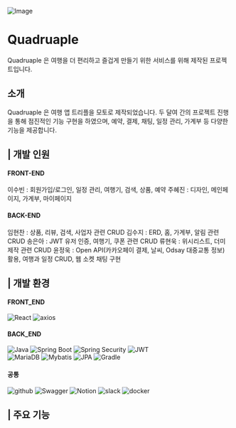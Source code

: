 ![Image](https://github.com/user-attachments/assets/823523cd-2615-4f0d-9cfb-b11bce564067)

# Quadruaple
Quadruaple 은 여행을 더 편리하고 즐겁게 만들기 위한 서비스를 위해 제작된 프로젝트입니다.

## 소개
Quadruaple 은 여행 앱 트리플을 모토로 제작되었습니다.
두 달여 간의 프로젝트 진행을 통해 점진적인 기능 구현을 하였으며, 예약, 결제, 채팅, 일정 관리, 가계부 등 다양한 기능을 제공합니다.

## | 개발 인원
#### FRONT-END
이수빈 : 회원가입/로그인, 일정 관리, 여행기, 검색, 상품, 예약
주혜진 : 디자인, 메인페이지, 가계부, 마이페이지

#### BACK-END
임현찬 : 상품, 리뷰, 검색, 사업자 관련 CRUD
김수지 : ERD, 홈, 가계부, 알림 관련 CRUD
송은아 : JWT 유저 인증, 여행기, 쿠폰 관련 CRUD
류현욱 : 위시리스트, 더미 제작 관련 CRUD
윤정욱 : Open API(카카오페이 결제, 날씨, Odsay 대중교통 정보) 활용, 여행과 일정 CRUD, 웹 소켓 채팅 구현

## | 개발 환경

#### FRONT_END

![React](https://img.shields.io/badge/react-61DAFB?style=flat-square&logo=react&logoColor=white)
![axios](https://img.shields.io/badge/axios-5A29E4?style=flat-square&logo=axios&logoColor=white)

#### BACK_END

![Java](https://img.shields.io/badge/Java-ED8B00?style=flat-square&logo=openjdk&logoColor=white)
![Spring Boot](https://img.shields.io/badge/Spring_Boot-6DB33F?style=flat-square&logo=spring-boot&logoColor=white)
![Spring Security](https://img.shields.io/badge/springsecurity-6DB33F?style=flat-square&logo=springsecurity&logoColor=white)
![JWT](https://img.shields.io/badge/JWT-D038F4?style=flat-square&logo=JWT&logoColor=white)
<br>
![MariaDB](https://img.shields.io/badge/MariaDB-003545?style=flat-square&logo=mariadb&logoColor=white)
![Mybatis](https://img.shields.io/badge/Mybatis-891B26?style=flat-square&logo=mybatis&logoColor=black)
![JPA](https://img.shields.io/badge/JPA-baae76?style=flat-square&logo=JPA&logoColor=black)
![Gradle](https://img.shields.io/badge/Gradle-02303A?style=flat-square&logo=gradle&logoColor=white)


#### 공통

![github](https://img.shields.io/badge/github-181717?style=flat-square&logo=github&logoColor=white)
![Swagger](https://img.shields.io/badge/Swagger-85EA2D?style=flat-square&logo=swagger&logoColor=black)
![Notion](https://img.shields.io/badge/notion-000000?style=flat-square&logo=notion&logoColor=white)
![slack](https://img.shields.io/badge/slack-4A154B?style=flat-square&logo=slack&logoColor=white)
![docker](https://img.shields.io/badge/docker-2496ED?style=flat-square&logo=docker&logoColor=white)


## | 주요 기능


